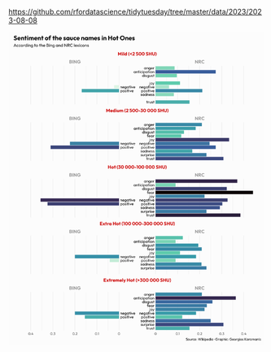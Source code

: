 https://github.com/rfordatascience/tidytuesday/tree/master/data/2023/2023-08-08

![](plots/hot_ones.png)
